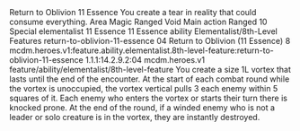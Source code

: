 <ability>
  <name>Return to Oblivion</name>
  <cost>11 Essence</cost>
  <flavor>You create a tear in reality that could consume everything.</flavor>
  <keywords>
    <keyword>Area</keyword>
    <keyword>Magic</keyword>
    <keyword>Ranged</keyword>
    <keyword>Void</keyword>
  </keywords>
  <type>Main action</type>
  <distance>Ranged 10</distance>
  <target>Special</target>
  <metadata>
    <class>elementalist</class>
    <cost>11 Essence</cost>
    <cost_amount>11</cost_amount>
    <cost_resource>Essence</cost_resource>
    <feature_type>ability</feature_type>
    <file_dpath>Elementalist/8th-Level Features</file_dpath>
    <item_id>return-to-oblivion-11-essence</item_id>
    <item_index>04</item_index>
    <item_name>Return to Oblivion (11 Essence)</item_name>
    <level>8</level>
    <scc>mcdm.heroes.v1:feature.ability.elementalist.8th-level-feature:return-to-oblivion-11-essence</scc>
    <scdc>1.1.1:14.2.9.2:04</scdc>
    <source>mcdm.heroes.v1</source>
    <type>feature/ability/elementalist/8th-level-feature</type>
  </metadata>
  <effects>
    <effect type="mundane">You create a size 1L vortex that lasts until the end of the encounter. At the start of each combat round while the vortex is unoccupied, the vortex vertical pulls 3 each enemy within 5 squares of it. Each enemy who enters the vortex or starts their turn there is knocked prone. At the end of the round, if a winded enemy who is not a leader or solo creature is in the vortex, they are instantly destroyed.</effect>
  </effects>
</ability>
